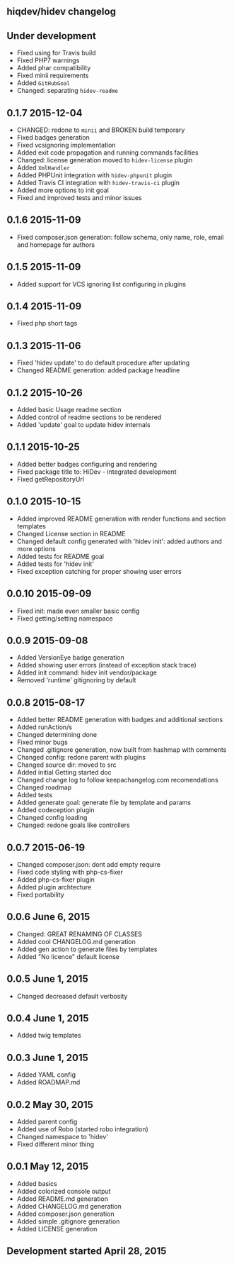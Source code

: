 hiqdev/hidev changelog
----------------------

## Under development

- Fixed using for Travis build
- Fixed PHP7 warnings
- Added phar compatibility
- Fixed minii requirements
- Added `GitHubGoal`
- Changed: separating `hidev-readme`

## 0.1.7 2015-12-04

- CHANGED: redone to `minii` and BROKEN build temporary
- Fixed badges generation
- Fixed vcsignoring implementation
- Added exit code propagation and running commands facilities
- Changed: license generation moved to `hidev-license` plugin
- Added `XmlHandler`
- Added PHPUnit integration with `hidev-phpunit` plugin
- Added Travis CI integration with `hidev-travis-ci` plugin
- Added more options to init goal
- Fixed and improved tests and minor issues

## 0.1.6 2015-11-09

- Fixed composer.json generation: follow schema, only name, role, email and homepage for authors

## 0.1.5 2015-11-09

- Added support for VCS ignoring list configuring in plugins

## 0.1.4 2015-11-09

- Fixed php short tags

## 0.1.3 2015-11-06

- Fixed 'hidev update' to do default procedure after updating
- Changed README generation: added package headline

## 0.1.2 2015-10-26

- Added basic Usage readme section
- Added control of readme sections to be rendered
- Added 'update' goal to update hidev internals

## 0.1.1 2015-10-25

- Added better badges configuring and rendering
- Fixed package title to: HiDev - integrated development
- Fixed getRepositoryUrl

## 0.1.0 2015-10-15

- Added improved README generation with render functions and section templates
- Changed License section in README
- Changed default config generated with 'hidev init': added authors and more options
- Added tests for README goal
- Added tests for 'hidev init'
- Fixed exception catching for proper showing user errors

## 0.0.10 2015-09-09

- Fixed init: made even smaller basic config
- Fixed getting/setting namespace

## 0.0.9 2015-09-08

- Added VersionEye badge generation
- Added showing user errors (instead of exception stack trace)
- Added init command: hidev init vendor/package
- Removed 'runtime' gitignoring by default

## 0.0.8 2015-08-17

- Added better README generation with badges and additional sections
- Added runAction/s
- Changed determining done
- Fixed minor bugs
- Changed .gitignore generation, now built from hashmap with comments
- Changed config: redone parent with plugins
- Changed source dir: moved to src
- Added initial Getting started doc
- Changed change log to follow keepachangelog.com recomendations
- Changed roadmap
- Added tests
- Added generate goal: generate file by template and params
- Added codeception plugin
- Changed config loading
- Changed: redone goals like controllers

## 0.0.7 2015-06-19

- Changed composer.json: dont add empty require
- Fixed code styling with php-cs-fixer
- Added php-cs-fixer plugin
- Added plugin archtecture
- Fixed portability

## 0.0.6 June 6, 2015

- Changed: GREAT RENAMING OF CLASSES
- Added cool CHANGELOG.md generation
- Added gen action to generate files by templates
- Added "No licence" default license

## 0.0.5 June 1, 2015

- Changed decreased default verbosity

## 0.0.4 June 1, 2015

- Added twig templates

## 0.0.3 June 1, 2015

- Added YAML config
- Added ROADMAP.md

## 0.0.2 May 30, 2015

- Added parent config
- Added use of Robo (started robo integration)
- Changed namespace to 'hidev'
- Fixed different minor thing

## 0.0.1 May 12, 2015

- Added basics
- Added colorized console output
- Added README.md generation
- Added CHANGELOG.md generation
- Added composer.json generation
- Added simple .gitignore generation
- Added LICENSE generation

## Development started April 28, 2015

